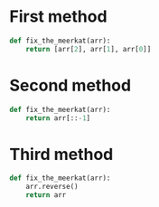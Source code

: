 # First method

```python
def fix_the_meerkat(arr):
    return [arr[2], arr[1], arr[0]]
```

# Second method

```python
def fix_the_meerkat(arr):
    return arr[::-1]
```

# Third method

```python
def fix_the_meerkat(arr):
    arr.reverse()
    return arr
```
